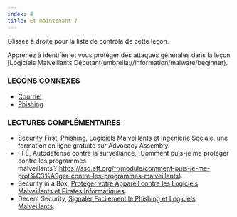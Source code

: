 ```yaml
---
index: 4
title: Et maintenant ?
---
```

Glissez à droite pour la liste de contrôle de cette leçon.

Apprenez à identifier et vous protéger des attaques générales dans la leçon [Logiciels Malveillants Débutant(umbrella://information/malware/beginner).

### LEÇONS CONNEXES

*   [Courriel](umbrella://lesson/courriel)
*   [Phishing](umbrella://communications/phishing)

### LECTURES COMPLÉMENTAIRES

*   Security First, [Phishing, Logiciels Malveillants et Ingénierie Sociale](https://advocacyassembly.org/en/courses/30/#/chapter/1/lesson/1), une formation en ligne gratuite sur Advocacy Assembly. 
*   FFÉ, Autodéfense contre la surveillance, [Comment puis-je me protéger contre les programmes malveillants ?]https://ssd.eff.org/fr/module/comment-puis-je-me-prot%C3%A9ger-contre-les-programmes-malveillants).
*   Security in a Box, [Protéger votre Appareil contre les Logiciels Malveillants et Pirates Informatiques](https://securityinabox.org/chapter-1).
*   Decent Security, [Signaler Facilement le Phishing et Logiciels Malveillants](https://decentsecurity.com/#/malware-web-and-phishing-investigation/).